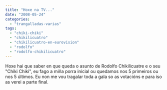 ```yaml
---
title: "Hoxe na TV..."
date: "2008-05-24"
categories: 
  - "trangalladas-varias"
tags: 
  - "chiki-chiki"
  - "chikilicuatro"
  - "chikilicuatro-en-eurovision"
  - "rodolfo"
  - "rodolfo-chikilicuatro"
---
```


Hoxe hai que saber en que queda o asunto de Rodolfo Chikilicuatre e o seu "Chiki Chiki", eu fago a miña porra inicial ou quedamos nos 5 primeiros ou nos 5 últimos. Eu non me vou tragalar toda a gala so as votacións e para iso as verei a parte final.
